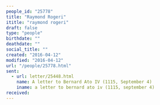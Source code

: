 ```yaml
---
people_id: "25778"
title: "Raymond Rogeri"
ititle: "raymond rogeri"
draft: false
type: "people"
birthdate: ""
deathdate: ""
social_title: ""
created: "2016-04-12"
modified: "2016-04-12"
url: "/people/25778.html"
sent:
  - url: letter/25448.html
    name: A letter to Bernard Ato IV (1115, September 4)
    iname: a letter to bernard ato iv (1115, september 4)
received:
---
```

